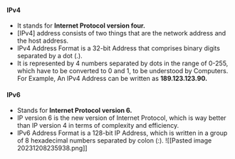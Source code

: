 
#### IPv4
- It stands for ****Internet Protocol version four.****
- [IPv4] address consists of two things that are the network address and the host address.
- IPv4 Address Format is a 32-bit Address that comprises binary digits separated by a dot (.).
- It is represented by 4 numbers separated by dots in the range of 0-255, which have to be converted to 0 and 1, to be understood by Computers. For Example, An IPv4 Address can be written as ****189.123.123.90.****

#### IPv6
- Stands for ****Internet Protocol version 6.****
- IP version 6 is the new version of Internet Protocol, which is way better than IP version 4 in terms of complexity and efficiency.
- IPv6 Address Format is a 128-bit IP Address, which is written in a group of 8 hexadecimal numbers separated by colon (:).
![[Pasted image 20231208235938.png]]
